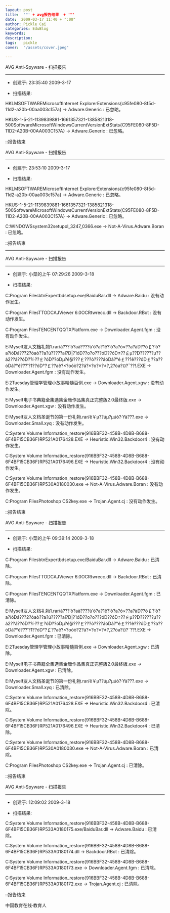 ```yaml
---
layout: post  
title:  '"' + avg报告结果  + '"'
date:  2009-03-17 11:40 + ":00" 
author: Pickle Cai  
categories: EduBlog  
keywords: 
description:   
tags:	pickle   
cover:  "/assets/cover.jpeg"  

---  
```

    
AVG Anti-Spyware - 扫描报告

---------------------------------------------------------



 + 创建于: 23:35:40 2009-3-17



 + 扫描结果: 



 



HKLMSOFTWAREMicrosoftInternet ExplorerExtensions{c95fe080-8f5d-11d2-a20b-00aa003c157a} -> Adware.Generic : 已忽略。

HKUS-1-5-21-1139839881-1661357321-1385821318-500SoftwareMicrosoftWindowsCurrentVersionExtStats{C95FE080-8F5D-11D2-A20B-00AA003C157A} -> Adware.Generic : 已忽略。





::报告结束





AVG Anti-Spyware - 扫描报告

---------------------------------------------------------



 + 创建于: 23:53:10 2009-3-17



 + 扫描结果: 



 



HKLMSOFTWAREMicrosoftInternet ExplorerExtensions{c95fe080-8f5d-11d2-a20b-00aa003c157a} -> Adware.Generic : 已忽略。

HKUS-1-5-21-1139839881-1661357321-1385821318-500SoftwareMicrosoftWindowsCurrentVersionExtStats{C95FE080-8F5D-11D2-A20B-00AA003C157A} -> Adware.Generic : 已忽略。

C:WINDOWSsystem32setupol_3247_0366.exe -> Not-A-Virus.Adware.Boran : 已忽略。





::报告结束



 



--------------------------------------------------------

AVG Anti-Spyware - 扫描报告

---------------------------------------------------------



 + 创建于: 小菜的上午 07:29:26 2009-3-18



 + 扫描结果: 



 



C:Program FilesbtnExpertbdsetup.exe/BaiduBar.dll -> Adware.Baidu : 没有动作发生。

C:Program FilesTTODCAJViewer 6.0OCRtwrecc.dll -> Backdoor.RBot : 没有动作发生。

C:Program FilesTENCENTQQTXPlatform.exe -> Downloader.Agent.fgm : 没有动作发生。

E:Myself友人文档礼物1.rar/à???′ò?aà????ù′ò?a?1ê?′ò?a?ó×??a?àD??ò￡?′ò?a?íóDá???2?òaò??a?ú?????aí?D|?1óD??o?o???óD??óD±??￡μ??D??????μ??á2??á??óD??í·??￡?óD??óDμ?ê§í???￡???ò????áóDá?°é￡??1ê???óD￡??a??óDá?°é???′?1??óD°?￡??aê?×?oóò?2?á?×?o?×?±?,2?òa?¤?ˉ??!.EXE -> Downloader.Agent.fgm : 没有动作发生。

E:2Tuesday管理学管理小故事精髓百例.exe -> Downloader.Agent.xgw : 没有动作发生。

E:Myself电子书典籍全集选集金庸作品集真正完整版2.0最终版.exe -> Downloader.Agent.xgw : 没有动作发生。

E:Myself友人文档圣诞节的第一份礼物.rar/ê￥μ??úμ?μúò?·Yà???.exe -> Downloader.Small.xyq : 没有动作发生。

C:System Volume Information_restore{916BBF32-458B-4D8B-B688-6F4BF15CB36F}RP521A0176428.EXE -> Heuristic.Win32.Backdoor4 : 没有动作发生。

C:System Volume Information_restore{916BBF32-458B-4D8B-B688-6F4BF15CB36F}RP521A0176496.EXE -> Heuristic.Win32.Backdoor4 : 没有动作发生。

C:System Volume Information_restore{916BBF32-458B-4D8B-B688-6F4BF15CB36F}RP530A0180030.exe -> Not-A-Virus.Adware.Boran : 没有动作发生。

C:Program FilesPhotoshop CS2key.exe -> Trojan.Agent.cj : 没有动作发生。





::报告结束



AVG Anti-Spyware - 扫描报告

---------------------------------------------------------



 + 创建于: 小菜的上午 09:39:14 2009-3-18



 + 扫描结果: 



 



C:Program FilesbtnExpertbdsetup.exe/BaiduBar.dll -> Adware.Baidu : 已清除。

C:Program FilesTTODCAJViewer 6.0OCRtwrecc.dll -> Backdoor.RBot : 已清除。

C:Program FilesTENCENTQQTXPlatform.exe -> Downloader.Agent.fgm : 已清除。

E:Myself友人文档礼物1.rar/à???′ò?aà????ù′ò?a?1ê?′ò?a?ó×??a?àD??ò￡?′ò?a?íóDá???2?òaò??a?ú?????aí?D|?1óD??o?o???óD??óD±??￡μ??D??????μ??á2??á??óD??í·??￡?óD??óDμ?ê§í???￡???ò????áóDá?°é￡??1ê???óD￡??a??óDá?°é???′?1??óD°?￡??aê?×?oóò?2?á?×?o?×?±?,2?òa?¤?ˉ??!.EXE -> Downloader.Agent.fgm : 已清除。

E:2Tuesday管理学管理小故事精髓百例.exe -> Downloader.Agent.xgw : 已清除。

E:Myself电子书典籍全集选集金庸作品集真正完整版2.0最终版.exe -> Downloader.Agent.xgw : 已清除。

E:Myself友人文档圣诞节的第一份礼物.rar/ê￥μ??úμ?μúò?·Yà???.exe -> Downloader.Small.xyq : 已清除。

C:System Volume Information_restore{916BBF32-458B-4D8B-B688-6F4BF15CB36F}RP521A0176428.EXE -> Heuristic.Win32.Backdoor4 : 已清除。

C:System Volume Information_restore{916BBF32-458B-4D8B-B688-6F4BF15CB36F}RP521A0176496.EXE -> Heuristic.Win32.Backdoor4 : 已清除。

C:System Volume Information_restore{916BBF32-458B-4D8B-B688-6F4BF15CB36F}RP530A0180030.exe -> Not-A-Virus.Adware.Boran : 已清除。

C:Program FilesPhotoshop CS2key.exe -> Trojan.Agent.cj : 已清除。





::报告结束



AVG Anti-Spyware - 扫描报告

---------------------------------------------------------



 + 创建于: 12:09:02 2009-3-18



 + 扫描结果: 



 



C:System Volume Information_restore{916BBF32-458B-4D8B-B688-6F4BF15CB36F}RP533A0180175.exe/BaiduBar.dll -> Adware.Baidu : 已清除。

C:System Volume Information_restore{916BBF32-458B-4D8B-B688-6F4BF15CB36F}RP533A0180174.dll -> Backdoor.RBot : 已清除。

C:System Volume Information_restore{916BBF32-458B-4D8B-B688-6F4BF15CB36F}RP533A0180173.exe -> Downloader.Agent.fgm : 已清除。

C:System Volume Information_restore{916BBF32-458B-4D8B-B688-6F4BF15CB36F}RP533A0180172.exe -> Trojan.Agent.cj : 已清除。





::报告结束



 



		    
 中国教育在线·教育人

